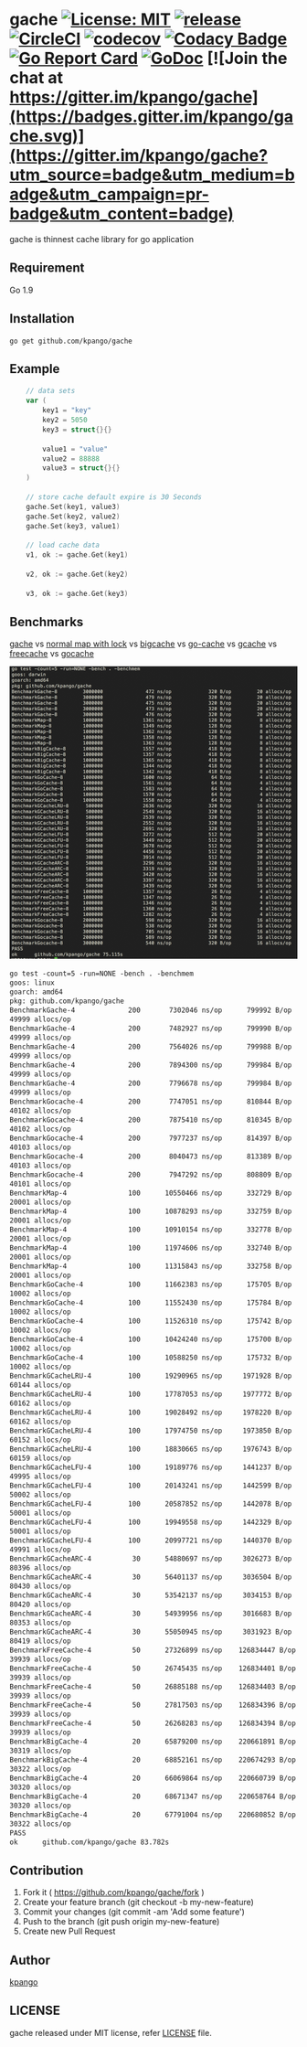 # gache [![License: MIT](https://img.shields.io/badge/License-MIT-blue.svg)](https://opensource.org/licenses/MIT) [![release](https://img.shields.io/github/release/kpango/gache.svg)](https://github.com/kpango/gache/releases/latest) [![CircleCI](https://circleci.com/gh/kpango/gache.svg?style=shield)](https://circleci.com/gh/kpango/gache) [![codecov](https://codecov.io/gh/kpango/gache/branch/master/graph/badge.svg)](https://codecov.io/gh/kpango/gache) [![Codacy Badge](https://api.codacy.com/project/badge/Grade/ac73fd76d01140a38c5650b9278bc971)](https://www.codacy.com/app/i.can.feel.gravity/gache?utm_source=github.com&amp;utm_medium=referral&amp;utm_content=kpango/gache&amp;utm_campaign=Badge_Grade) [![Go Report Card](https://goreportcard.com/badge/github.com/kpango/gache)](https://goreportcard.com/report/github.com/kpango/gache) [![GoDoc](http://godoc.org/github.com/kpango/gache?status.svg)](http://godoc.org/github.com/kpango/gache) [![Join the chat at https://gitter.im/kpango/gache](https://badges.gitter.im/kpango/gache.svg)](https://gitter.im/kpango/gache?utm_source=badge&utm_medium=badge&utm_campaign=pr-badge&utm_content=badge)

gache is thinnest cache library for go application

## Requirement
Go 1.9

## Installation
```shell
go get github.com/kpango/gache
```

## Example
```go
	// data sets
	var (
		key1 = "key"
		key2 = 5050
		key3 = struct{}{}

		value1 = "value"
		value2 = 88888
		value3 = struct{}{}
	)

	// store cache default expire is 30 Seconds
	gache.Set(key1, value3)
	gache.Set(key2, value2)
	gache.Set(key3, value1)

	// load cache data
	v1, ok := gache.Get(key1)

	v2, ok := gache.Get(key2)

	v3, ok := gache.Get(key3)

```
## Benchmarks

[gache](https://github.com/kpango/gache) vs [normal map with lock](https://github.com/kpango/gache/blob/master/gache_bench_test.go#L13-L35) vs [bigcache](https://github.com/allegro/bigcache) vs [go-cache](https://github.com/patrickmn/go-cache) vs [gcache](https://github.com/bluele/gcache) vs [freecache](https://github.com/coocood/freecache) vs [gocache](https://github.com/hlts2/gocache)

![Bench](https://github.com/kpango/gache/raw/master/images/bench.png)

```
go test -count=5 -run=NONE -bench . -benchmem
goos: linux
goarch: amd64
pkg: github.com/kpango/gache
BenchmarkGache-4       	     200	   7302046 ns/op	  799992 B/op	   49999 allocs/op
BenchmarkGache-4       	     200	   7482927 ns/op	  799990 B/op	   49999 allocs/op
BenchmarkGache-4       	     200	   7564026 ns/op	  799988 B/op	   49999 allocs/op
BenchmarkGache-4       	     200	   7894300 ns/op	  799984 B/op	   49999 allocs/op
BenchmarkGache-4       	     200	   7796678 ns/op	  799984 B/op	   49999 allocs/op
BenchmarkGocache-4     	     200	   7747051 ns/op	  810844 B/op	   40102 allocs/op
BenchmarkGocache-4     	     200	   7875410 ns/op	  810345 B/op	   40102 allocs/op
BenchmarkGocache-4     	     200	   7977237 ns/op	  814397 B/op	   40103 allocs/op
BenchmarkGocache-4     	     200	   8040473 ns/op	  813389 B/op	   40103 allocs/op
BenchmarkGocache-4     	     200	   7947292 ns/op	  808809 B/op	   40101 allocs/op
BenchmarkMap-4         	     100	  10550466 ns/op	  332729 B/op	   20001 allocs/op
BenchmarkMap-4         	     100	  10878293 ns/op	  332759 B/op	   20001 allocs/op
BenchmarkMap-4         	     100	  10910154 ns/op	  332778 B/op	   20001 allocs/op
BenchmarkMap-4         	     100	  11974606 ns/op	  332740 B/op	   20001 allocs/op
BenchmarkMap-4         	     100	  11315843 ns/op	  332758 B/op	   20001 allocs/op
BenchmarkGoCache-4     	     100	  11662383 ns/op	  175705 B/op	   10002 allocs/op
BenchmarkGoCache-4     	     100	  11552430 ns/op	  175784 B/op	   10002 allocs/op
BenchmarkGoCache-4     	     100	  11526310 ns/op	  175742 B/op	   10002 allocs/op
BenchmarkGoCache-4     	     100	  10424240 ns/op	  175700 B/op	   10002 allocs/op
BenchmarkGoCache-4     	     100	  10588250 ns/op	  175732 B/op	   10002 allocs/op
BenchmarkGCacheLRU-4   	     100	  19290965 ns/op	 1971928 B/op	   60144 allocs/op
BenchmarkGCacheLRU-4   	     100	  17787053 ns/op	 1977772 B/op	   60162 allocs/op
BenchmarkGCacheLRU-4   	     100	  19028492 ns/op	 1978220 B/op	   60162 allocs/op
BenchmarkGCacheLRU-4   	     100	  17974750 ns/op	 1973850 B/op	   60152 allocs/op
BenchmarkGCacheLRU-4   	     100	  18830665 ns/op	 1976743 B/op	   60159 allocs/op
BenchmarkGCacheLFU-4   	     100	  19189776 ns/op	 1441237 B/op	   49995 allocs/op
BenchmarkGCacheLFU-4   	     100	  20143241 ns/op	 1442599 B/op	   50002 allocs/op
BenchmarkGCacheLFU-4   	     100	  20587852 ns/op	 1442078 B/op	   50001 allocs/op
BenchmarkGCacheLFU-4   	     100	  19949558 ns/op	 1442329 B/op	   50001 allocs/op
BenchmarkGCacheLFU-4   	     100	  20997721 ns/op	 1440370 B/op	   49991 allocs/op
BenchmarkGCacheARC-4   	      30	  54880697 ns/op	 3026273 B/op	   80396 allocs/op
BenchmarkGCacheARC-4   	      30	  56401137 ns/op	 3036504 B/op	   80430 allocs/op
BenchmarkGCacheARC-4   	      30	  53542137 ns/op	 3034153 B/op	   80420 allocs/op
BenchmarkGCacheARC-4   	      30	  54939956 ns/op	 3016683 B/op	   80353 allocs/op
BenchmarkGCacheARC-4   	      30	  55050945 ns/op	 3031923 B/op	   80419 allocs/op
BenchmarkFreeCache-4   	      50	  27326899 ns/op	126834447 B/op	   39939 allocs/op
BenchmarkFreeCache-4   	      50	  26745435 ns/op	126834401 B/op	   39939 allocs/op
BenchmarkFreeCache-4   	      50	  26885188 ns/op	126834403 B/op	   39939 allocs/op
BenchmarkFreeCache-4   	      50	  27817503 ns/op	126834396 B/op	   39939 allocs/op
BenchmarkFreeCache-4   	      50	  26268283 ns/op	126834394 B/op	   39939 allocs/op
BenchmarkBigCache-4    	      20	  65879200 ns/op	220661891 B/op	   30319 allocs/op
BenchmarkBigCache-4    	      20	  68852161 ns/op	220674293 B/op	   30322 allocs/op
BenchmarkBigCache-4    	      20	  66069864 ns/op	220660739 B/op	   30320 allocs/op
BenchmarkBigCache-4    	      20	  68671347 ns/op	220658764 B/op	   30320 allocs/op
BenchmarkBigCache-4    	      20	  67791004 ns/op	220680852 B/op	   30322 allocs/op
PASS
ok  	github.com/kpango/gache	83.782s
```

## Contribution
1. Fork it ( https://github.com/kpango/gache/fork )
2. Create your feature branch (git checkout -b my-new-feature)
3. Commit your changes (git commit -am 'Add some feature')
4. Push to the branch (git push origin my-new-feature)
5. Create new Pull Request

## Author
[kpango](https://github.com/kpango)

## LICENSE
gache released under MIT license, refer [LICENSE](https://github.com/kpango/gache/blob/master/LICENSE) file.
